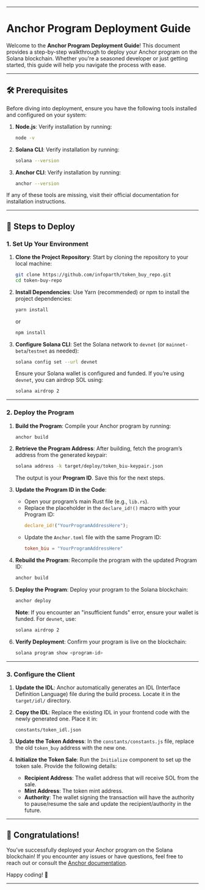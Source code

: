 
---

# Anchor Program Deployment Guide

Welcome to the **Anchor Program Deployment Guide**! This document provides a step-by-step walkthrough to deploy your Anchor program on the Solana blockchain. Whether you're a seasoned developer or just getting started, this guide will help you navigate the process with ease.

---

## 🛠️ Prerequisites

Before diving into deployment, ensure you have the following tools installed and configured on your system:
1. **Node.js**: Verify installation by running:
   ```bash
   node -v
   ```

2. **Solana CLI**: Verify installation by running:
   ```bash
   solana --version
   ```

3. **Anchor CLI**: Verify installation by running:
   ```bash
   anchor --version
   ```

If any of these tools are missing, visit their official documentation for installation instructions.

---

## 🚀 Steps to Deploy

### 1. Set Up Your Environment

1. **Clone the Project Repository**:
   Start by cloning the repository to your local machine:
   ```bash
   git clone https://github.com/infoparth/token_buy_repo.git
   cd token-buy-repo
   ```

2. **Install Dependencies**:
   Use Yarn (recommended) or npm to install the project dependencies:
   ```bash
   yarn install
   ```
   or
   ```bash
   npm install
   ```

3. **Configure Solana CLI**:
   Set the Solana network to `devnet` (or `mainnet-beta`/`testnet` as needed):
   ```bash
   solana config set --url devnet
   ```
   Ensure your Solana wallet is configured and funded. If you’re using `devnet`, you can airdrop SOL using:
   ```bash
   solana airdrop 2
   ```

---

### 2. Deploy the Program

1. **Build the Program**:
   Compile your Anchor program by running:
   ```bash
   anchor build
   ```

2. **Retrieve the Program Address**:
   After building, fetch the program’s address from the generated keypair:
   ```bash
   solana address -k target/deploy/token_biu-keypair.json
   ```
   The output is your **Program ID**. Save this for the next steps.

3. **Update the Program ID in the Code**:
   - Open your program’s main Rust file (e.g., `lib.rs`).
   - Replace the placeholder in the `declare_id!()` macro with your Program ID:
     ```rust
     declare_id!("YourProgramAddressHere");
     ```
   - Update the `Anchor.toml` file with the same Program ID:
     ```toml
     token_biu = "YourProgramAddressHere"
     ```

4. **Rebuild the Program**:
   Recompile the program with the updated Program ID:
   ```bash
   anchor build
   ```

5. **Deploy the Program**:
   Deploy your program to the Solana blockchain:
   ```bash
   anchor deploy
   ```
   **Note**: If you encounter an "insufficient funds" error, ensure your wallet is funded. For `devnet`, use:
   ```bash
   solana airdrop 2
   ```

6. **Verify Deployment**:
   Confirm your program is live on the blockchain:
   ```bash
   solana program show <program-id>
   ```

---

### 3. Configure the Client

1. **Update the IDL**:
   Anchor automatically generates an IDL (Interface Definition Language) file during the build process. Locate it in the `target/idl/` directory.

2. **Copy the IDL**:
   Replace the existing IDL in your frontend code with the newly generated one. Place it in:
   ```
   constants/token_idl.json
   ```

3. **Update the Token Address**:
   In the `constants/constants.js` file, replace the old `token_buy` address with the new one.

4. **Initialize the Token Sale**:
   Run the `Initialize` component to set up the token sale. Provide the following details:
   - **Recipient Address**: The wallet address that will receive SOL from the sale.
   - **Mint Address**: The token mint address.
   - **Authority**: The wallet signing the transaction will have the authority to pause/resume the sale and update the recipient/authority in the future.

---

## 🎉 Congratulations!

You’ve successfully deployed your Anchor program on the Solana blockchain! If you encounter any issues or have questions, feel free to reach out or consult the [Anchor documentation](https://project-serum.github.io/anchor/).

Happy coding! 🚀

---

